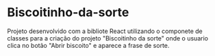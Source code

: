 # Biscoitinho-da-sorte
Projeto desenvolvido com a bibliote React utilizando o componete de classes para a criação do projeto "Biscoitinho da sorte" onde o usuario clica no botão "Abrir biscoito" e aparece a frase de sorte.  
